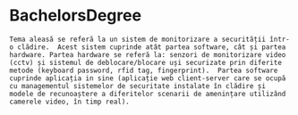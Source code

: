 # BachelorsDegree

    Tema aleasă se referă la un sistem de monitorizare a securității într-o clădire.  Acest sistem cuprinde atât partea software, cât și partea hardware. Partea hardware se referă la: senzori de monitorizare video (cctv) și sistemul de deblocare/blocare uși securizate prin diferite metode (keyboard password, rfid tag, fingerprint).  Partea software cuprinde aplicația in sine (aplicație web client-server care se ocupă cu managementul sistemelor de securitate instalate în clădire și modele de recunoaștere a diferitelor scenarii de amenințare utilizând camerele video, în timp real).
    
    
